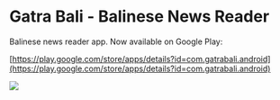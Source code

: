 # Gatra Bali - Balinese News Reader

Balinese news reader app. Now available on Google Play:

[https://play.google.com/store/apps/details?id=com.gatrabali.android](https://play.google.com/store/apps/details?id=com.gatrabali.android)

<img src="https://raw.githubusercontent.com/apps4bali/gatrabali-app/master/appstore/v1.0.0/Banner.png"/>
